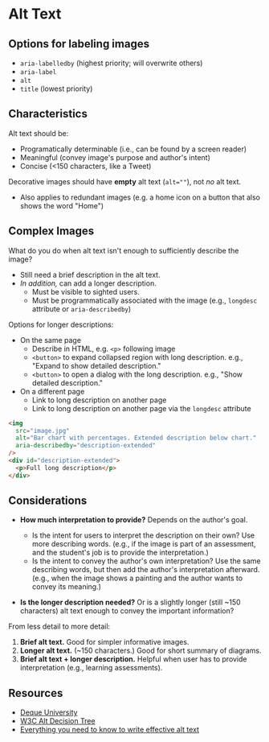 # Alt Text

## Options for labeling images

* `aria-labelledby` (highest priority; will overwrite others)
* `aria-label`
* `alt`
* `title` (lowest priority)

## Characteristics

Alt text should be:

* Programatically determinable (i.e., can be found by a screen reader)
* Meaningful (convey image's purpose and author's intent)
* Concise (<150 characters, like a Tweet)

Decorative images should have **empty** alt text (`alt=""`), not *no* alt text.

* Also applies to redundant images (e.g. a home icon on a button that also shows the word "Home")

## Complex Images

What do you do when alt text isn't enough to sufficiently describe the image?

* Still need a brief description in the alt text.
* *In addition,* can add a longer description.
    * Must be visible to sighted users.
    * Must be programmatically associated with the image (e.g., `longdesc` attribute or `aria-describedby`)


Options for longer descriptions:

* On the same page
    * Describe in HTML, e.g. `<p>` following image
    * `<button>` to expand collapsed region with long description. e.g., "Expand to show detailed description."
    * `<button>` to open a dialog with the long description. e.g., "Show detailed description."
* On a different page
    * Link to long description on another page
    * Link to long description on another page via the `longdesc` attribute

```html
<img
  src="image.jpg"
  alt="Bar chart with percentages. Extended description below chart."
  aria-describedby="description-extended"
/>
<div id="description-extended">
  <p>Full long description</p>
</div>
```

## Considerations

* **How much interpretation to provide?** Depends on the author's goal.
    * Is the intent for users to interpret the description on their own? Use more describing words. (e.g., if the image is part of an assessment, and the student's job is to provide the interpretation.)
    * Is the intent to convey the author's own interpretation? Use the same describing words, but then add the author's interpretation afterward. (e.g., when the image shows a painting and the author wants to convey its meaning.)

* **Is the longer description needed?** Or is a slightly longer (still ~150 characters) alt text enough to convey the important information?

From less detail to more detail:

1. **Brief alt text.** Good for simpler informative images.
2. **Longer alt text.** (~150 characters.) Good for short summary of diagrams.
3. **Brief alt text + longer description.** Helpful when user has to provide interpretation (e.g., learning assessments).

## Resources

* [Deque University](https://dequeuniversity.com)
* [W3C Alt Decision Tree](https://www.w3.org/WAI/tutorials/images/decision-tree/)
* [Everything you need to know to write effective alt text](https://support.microsoft.com/en-us/office/everything-you-need-to-know-to-write-effective-alt-text-df98f884-ca3d-456c-807b-1a1fa82f5dc2)

